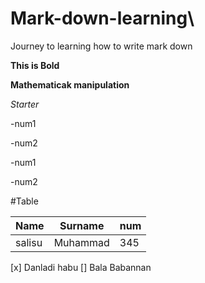 # Mark-down-learning\

Journey to learning how to write mark down

**This is Bold**

__Mathematicak manipulation__

*Starter*


-num1

-num2

 -num1

 -num2

 #Table
 
| Name    | Surname | num | 
|---------|---------|-----|
|salisu   |  Muhammad|  345|

[x] Danladi habu
[] Bala Babannan
